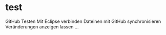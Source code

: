 # test
GitHub Testen
Mit Eclipse verbinden
Dateinen mit GitHub synchronisieren
Veränderungen anzeigen lassen ...
